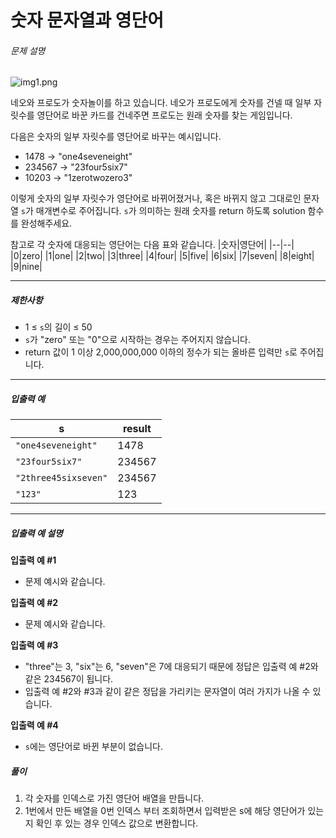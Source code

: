 # 숫자 문자열과 영단어
###### 문제 설명

![img1.png](https://grepp-programmers.s3.ap-northeast-2.amazonaws.com/files/production/d31cb063-4025-4412-8cbc-6ac6909cf93e/img1.png)

네오와 프로도가 숫자놀이를 하고 있습니다. 네오가 프로도에게 숫자를 건넬 때 일부 자릿수를 영단어로 바꾼 카드를 건네주면 프로도는 원래 숫자를 찾는 게임입니다.  
  
다음은 숫자의 일부 자릿수를 영단어로 바꾸는 예시입니다.

-   1478 → "one4seveneight"
-   234567 → "23four5six7"
-   10203 → "1zerotwozero3"

이렇게 숫자의 일부 자릿수가 영단어로 바뀌어졌거나, 혹은 바뀌지 않고 그대로인 문자열  `s`가 매개변수로 주어집니다.  `s`가 의미하는 원래 숫자를 return 하도록 solution 함수를 완성해주세요.

참고로 각 숫자에 대응되는 영단어는 다음 표와 같습니다.
|숫자|영단어|
|--|--|
|0|zero|
|1|one|
|2|two|
|3|three|
|4|four|
|5|five|
|6|six|
|7|seven|
|8|eight|
|9|nine|

----------

##### 제한사항

-   1 ≤  `s`의 길이 ≤ 50
-   `s`가 "zero" 또는 "0"으로 시작하는 경우는 주어지지 않습니다.
-   return 값이 1 이상 2,000,000,000 이하의 정수가 되는 올바른 입력만  `s`로 주어집니다.

----------

##### 입출력 예
|s|result|
|--|--|
|`"one4seveneight"`|1478|
|`"23four5six7"`|234567|
|`"2three45sixseven"`|234567|
|`"123"`|123|

----------

##### 입출력 예 설명

**입출력 예 #1**

-   문제 예시와 같습니다.

**입출력 예 #2**

-   문제 예시와 같습니다.

**입출력 예 #3**

-   "three"는 3, "six"는 6, "seven"은 7에 대응되기 때문에 정답은 입출력 예 #2와 같은 234567이 됩니다.
-   입출력 예 #2와 #3과 같이 같은 정답을 가리키는 문자열이 여러 가지가 나올 수 있습니다.

**입출력 예 #4**

-   `s`에는 영단어로 바뀐 부분이 없습니다.

##### 풀이
1. 각 숫자를 인덱스로 가진 영단어 배열을 만듭니다.
2. 1번에서 만든 배열을 0번 인덱스 부터 조회하면서 입력받은 s에 해당 영단어가 있는지 확인 후 있는 경우 인덱스 값으로 변환합니다.